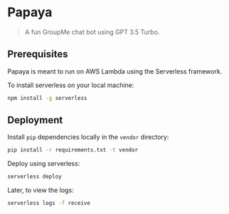 # Papaya

> A fun GroupMe chat bot using GPT 3.5 Turbo.

## Prerequisites
Papaya is meant to run on AWS Lambda using the Serverless framework.

To install serverless on your local machine:
```sh
npm install -g serverless
```

## Deployment
Install `pip` dependencies locally in the `vendor` directory:
```sh
pip install -r requirements.txt -t vendor
```

Deploy using serverless:
```sh
serverless deploy
```

Later, to view the logs:
```sh
serverless logs -f receive
```
